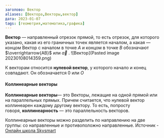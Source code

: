 ```yaml
---
заголово: Вектор
aliases: [Вектора,Векторы,вектор]
дата: 2023-01-07
tags: [геометрия,математика,графика]
---
```

**Вектор** — направленный отрезок прямой, то есть отрезок, для которого указано, какая из его граничных точек является началом, а какая — концом
Вектор с началом в точке $A$ и концом в точке $B$ обозначают $\overrightarrow{AB}$ или  $\overrightarrow{a}$ .
![Вектор](Pasted image 20230108014359.png)

К векторам относится **нулевой вектор**, у которого начало и конец совпадают. Он обозначается $0$ или $O$ 

#### **Коллинеарные векторы**
**Коллинеарные векторы**— это Векторы, лежащие на одной прямой или на параллельных прямых. Причем считается, что нулевой вектор коллинеарен каждому другому вектору. То есть, попросту говоря, **коллинеарность** — это параллельность векторов.

Коллинеарные векторы можно разделить по направлению на две группы: со направленные и противоположно направленные. Источник - [Онлайн школа Skysmart](https://skysmart.ru/articles/mathematic/kollinearnost-vektorov)



